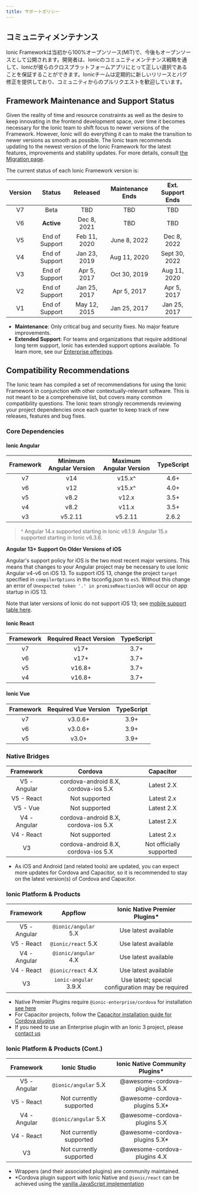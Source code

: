 ```yaml
---
title: サポートポリシー
---
```


<head>
  <title>App Development Support Policy - Ionic Framework API</title>
  <meta
    name="description"
    content="Ionic Framework API is 100% open-source (MIT), and always will be. Read our support policy to see why users know Ionic is the right choice for app development."
  />
</head>

## コミュニティメンテナンス

Ionic Frameworkは当初から100%オープンソース(MIT)で、今後もオープンソースとして公開されます。開発者は、Ionicのコミュニティメンテナンス戦略を通して、Ionicが彼らのクロスプラットフォームアプリにとって正しい選択であることを保証することができます。Ionicチームは定期的に新しいリリースとバグ修正を提供しており、コミュニティからのプルリクエストを歓迎しています。

## Framework Maintenance and Support Status

Given the reality of time and resource constraints as well as the desire to keep innovating in the frontend development space, over time it becomes necessary for the Ionic team to shift focus to newer versions of the Framework. However, Ionic will do everything it can to make the transition to newer versions as smooth as possible. The Ionic team recommends updating to the newest version of the Ionic Framework for the latest features, improvements and stability updates. For more details, consult [the Migration page](migration.md).

The current status of each Ionic Framework version is:

| Version |        Status         |   Released   | Maintenance Ends | Ext. Support Ends |
| :-----: | :-------------------: | :----------: | :--------------: | :---------------: |
| V7      | Beta                  | TBD          | TBD              | TBD               |
| V6      | **Active**            | Dec 8, 2021  | TBD              | TBD               |
| V5      | End of Support        | Feb 11, 2020 | June 8, 2022     | Dec 8, 2022       |
| V4      | End of Support        | Jan 23, 2019 | Aug 11, 2020     | Sept 30, 2022     |
| V3      | End of Support        | Apr 5, 2017  | Oct 30, 2019     | Aug 11, 2020      |
| V2      | End of Support        | Jan 25, 2017 | Apr 5, 2017      | Apr 5, 2017       |
| V1      | End of Support        | May 12, 2015 | Jan 25, 2017     | Jan 25, 2017      |

- **Maintenance**: Only critical bug and security fixes. No major feature improvements.
- **Extended Support**: For teams and organizations that require additional long term support, Ionic has extended support options available. To learn more, see our [Enterprise offerings](https://ionicframework.com/enterprise).

## Compatibility Recommendations

The Ionic team has compiled a set of recommendations for using the Ionic Framework in conjunction with other contextually-relevant software. This is not meant to be a comprehensive list, but covers many common compatibility questions. The Ionic team strongly recommends reviewing your project dependencies once each quarter to keep track of new releases, features and bug fixes.

### Core Dependencies

#### Ionic Angular

| Framework | Minimum Angular Version | Maximum Angular Version | TypeScript |
| :-------: | :---------------------: | :---------------------: | :--------: |
| v7        | v14                     | v15.x^                  | 4.6+       |   
| v6        | v12                     | v15.x^                  | 4.0+       |
| v5        | v8.2                    | v12.x                   | 3.5+       |
| v4        | v8.2                    | v11.x                   | 3.5+       |
| v3        | v5.2.11                 | v5.2.11                 | 2.6.2      |

> ^ Angular 14.x supported starting in Ionic v6.1.9. Angular 15.x supported starting in Ionic v6.3.6.

**Angular 13+ Support On Older Versions of iOS**

Angular's support policy for iOS is the two most recent major versions. This means that changes to your Angular project may be necessary to use Ionic Angular v4-v6 on iOS 13. To support iOS 13, change the project `target` specified in `compilerOptions` in the tsconfig.json to `es5`. Without this change an error of `Unexpected token '.' in promiseReactionJob` will occur on app startup in iOS 13.

Note that later versions of Ionic do not support iOS 13; see [mobile support table here](./browser-support#mobile-browsers).

#### Ionic React

| Framework | Required React Version | TypeScript |
| :-------: | :--------------------: | :--------: |
| v7        | v17+                   | 3.7+       |
| v6        | v17+                   | 3.7+       |
| v5        | v16.8+                 | 3.7+       |
| v4        | v16.8+                 | 3.7+       |

#### Ionic Vue

| Framework | Required Vue Version | TypeScript |
| :-------: | :------------------: | :--------: |
| v7        | v3.0.6+              | 3.9+       |
| v6        | v3.0.6+              | 3.9+       |
| v5        | v3.0+                | 3.9+       |

### Native Bridges

|  Framework   |               Cordova                |        Capacitor         |
| :----------: | :----------------------------------: | :----------------------: |
| V5 - Angular | cordova-android 8.X, cordova-ios 5.X |        Latest 2.X        |
|  V5 - React  |            Not supported             |        Latest 2.x        |
|   V5 - Vue   |            Not supported             |        Latest 2.X        |
| V4 - Angular | cordova-android 8.X, cordova-ios 5.X |        Latest 2.X        |
|  V4 - React  |            Not supported             |        Latest 2.x        |
|      V3      | cordova-android 8.X, cordova-ios 5.X | Not officially supported |

- As iOS and Android (and related tools) are updated, you can expect more updates for Cordova and Capacitor, so it is recommended to stay on the latest version(s) of Cordova and Capacitor.

### Ionic Platform & Products

|  Framework   |        Appflow        |          Ionic Native Premier Plugins\*           |
| :----------: | :-------------------: | :-----------------------------------------------: |
| V5 - Angular | `@ionic/angular` 5.X  |               Use latest available                |
|  V5 - React  |  `@ionic/react` 5.X   |               Use latest available                |
| V4 - Angular | `@ionic/angular` 4.X  |               Use latest available                |
|  V4 - React  |  `@ionic/react` 4.X   |               Use latest available                |
|      V3      | `ionic-angular` 3.9.X | Use latest; special configuration may be required |

- Native Premier Plugins require `@ionic-enterprise/cordova` for installation [see here](https://ionic.io/docs/premier-plugins/setup#install-tooling)
- For Capacitor projects, follow the [Capacitor installation guide for Cordova plugins](https://capacitorjs.com/docs/cordova/using-cordova-plugins)
- If you need to use an Enterprise plugin with an Ionic 3 project, please [contact us](https://ionic.zendesk.com/hc)

### Ionic Platform & Products (Cont.)

|  Framework   |      Ionic Studio       | Ionic Native Community Plugins\* |
| :----------: | :---------------------: | :------------------------------: |
| V5 - Angular |  `@ionic/angular` 5.X   |   @awesome-cordova-plugins 5.X   |
|  V5 - React  | Not currently supported |  @awesome-cordova-plugins 5.X\*  |
| V4 - Angular |  `@ionic/angular` 5.X   |   @awesome-cordova-plugins 5.X   |
|  V4 - React  | Not currently supported |  @awesome-cordova-plugins 5.X\*  |
|      V3      | Not currently supported |   @awesome-cordova-plugins 4.X   |

- Wrappers (and their associated plugins) are community maintained.
- \*Cordova plugin support with Ionic Native and `@ionic/react` can be achieved using the [vanilla JavaScript implementation](../native.md#vanilla-javascript)
